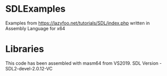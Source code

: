 # SDLExamples
Examples from https://lazyfoo.net/tutorials/SDL/index.php written in Assembly Language for x64

# Libraries
This code has been assembled with masm64 from VS2019.
SDL Version - SDL2-devel-2.0.12-VC